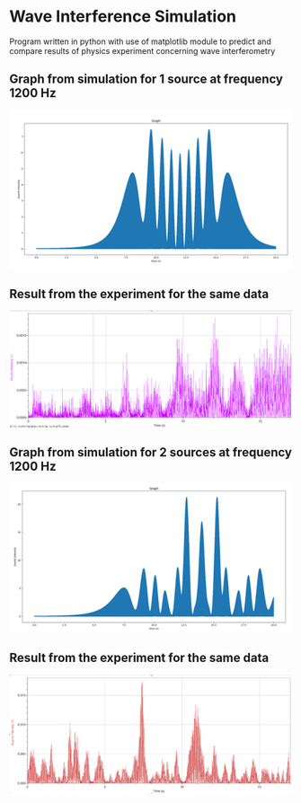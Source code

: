 # Wave Interference Simulation

Program written in python with use of matplotlib module to predict and compare results of physics experiment concerning wave interferometry

## Graph from simulation for 1 source at frequency 1200 Hz

![App Screenshot](https://github.com/Simon125q/physics_simulation/blob/main/scr01.png)

## Result from the experiment for the same data

![App Screenshot](https://github.com/Simon125q/physics_simulation/blob/main/scr02.png)

## Graph from simulation for 2 sources at frequency 1200 Hz

![App Screenshot](https://github.com/Simon125q/physics_simulation/blob/main/scr03.png)

## Result from the experiment for the same data

![App Screenshot](https://github.com/Simon125q/physics_simulation/blob/main/scr04.png)
